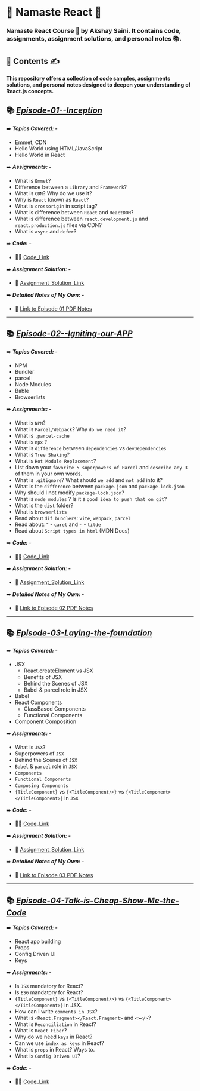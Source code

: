 # 🙏 **Namaste React** 🚀

 ### Namaste React Course 🚀 by Akshay Saini. It contains code, assignments, assignment solutions, and personal notes 📚.
 
 ##  📂 **Contents** ✍️
 
 **This repository offers a collection of code samples, assignments solutions, and personal notes designed to deepen your understanding of React.js concepts.**

## 📚 ***[Episode-01--Inception](./Episode-01--Inception)***

 ➡️  ***Topics Covered: -***
 - Emmet, CDN
 - Hello World using HTML/JavaScript
 - Hello World in React
   
➡️  ***Assignments: -***

- What is `Emmet`?
- Difference between a `Library` and `Framework`?
- What is `CDN`? Why do we use it?
- Why is `React` known as `React`?
- What is `crossorigin` in script tag?
- What is difference between `React` and `ReactDOM`?
- What is difference between `react.development.js` and `react.production.js` files via CDN?
- What is `async` and `defer`?

➡️ ***Code: -***
  - 👨‍💻 [Code_Link](./Episode-01--Inception/Coding)
    
➡️ ***Assignment Solution: -***
 - 📘 [Assignment_Solution_Link](./Episode-01--Inception/Theory/Episode-01-Theory.md)

➡️ ***Detailed Notes of My Own: -***
- 📘 [Link to Episode 01 PDF Notes](./Episode-01--Inception/Theory/Episode-01_Detailed_Notes_In_PDF/Namaste_React_Episode_1_Inception.pdf)
- ---

## 📚 ***[Episode-02--Igniting-our-APP](./Episode-02--Igniting-our-APP)***

 ➡️  ***Topics Covered: -***

 - NPM
 - Bundler
 - parcel
 - Node Modules
 - Bable
 - Browserlists

➡️  ***Assignments: -***

- What is `NPM`?
- What is `Parcel/Webpack`? Why `do we need it`?
- What is `.parcel-cache`
- What is `npx` ?
- What is `difference` between `dependencies` vs `devDependencies`
- What is `Tree Shaking`?
- What is `Hot Module Replacement`?
- List down your `favorite 5 superpowers of Parcel` and `describe any 3` of them in your
own words.
- What is `.gitignore`? What should `we add` and `not add` into it?
- What is the `difference` between `package.json` and `package-lock.json`
- Why should I not modify `package-lock.json`?
- What is `node_modules` ? Is it a `good idea to push that on git`?
- What is the `dist` folder?
- What is `browserlists`
- Read about `dif bundlers`: `vite`, `webpack`, `parcel`
- Read about: `^` - `caret` and `~` - `tilde`
- Read about `Script types in html` (MDN Docs)

➡️ ***Code: -***
  - 👨‍💻 [Code_Link](./Episode-02--Igniting-our-APP/Coding)

➡️ ***Assignment Solution: -***
 - 📘 [Assignment_Solution_Link](./Episode-02--Igniting-our-APP/Theory/Episode-02-Theory.md)

➡️ ***Detailed Notes of My Own: -***
- 📘 [Link to Episode 02 PDF Notes](./Episode-02--Igniting-our-APP/Theory/Episode-02_Detailed_Notes_In_PDF/Namaste_React_Episode_2_Igniting-our-APP.pdf)
- ---

## 📚 ***[Episode-03-Laying-the-foundation](./Episode-03-Laying-the-foundation)***

 ➡️  ***Topics Covered: -***
 
- JSX
   -  React.createElement vs JSX
   -  Benefits of JSX
   -  Behind the Scenes of JSX
   -  Babel & parcel role in JSX
- Babel
- React Components
   - ClassBased Components
   - Functional Components
- Component Composition

➡️  ***Assignments: -***

- What is `JSX`?
- Superpowers of `JSX`
- Behind the Scenes of `JSX`
- `Babel` & `parcel` role in `JSX`
- `Components`
- `Functional Components`
- `Composing Components`
- `{TitleComponent}` vs `{<TitleComponent/>}` vs `{<TitleComponent></TitleComponent>}` in `JSX`

➡️ ***Code: -***
  - 👨‍💻 [Code_Link](./Episode-03-Laying-the-foundation/Coding)


➡️ ***Assignment Solution: -***
 - 📘 [Assignment_Solution_Link](./Episode-03-Laying-the-foundation/Theory/Episode-03-Theory.md)

➡️ ***Detailed Notes of My Own: -***
- 📘 [Link to Episode 03 PDF Notes](./Episode-03-Laying-the-foundation/Theory/Episode-03_Detailed_Notes_In_PDF/Namaste_React_Episode_3_Laying_the_foundation_PDF.pdf)
- ---


## 📚 ***[Episode-04-Talk-is-Cheap-Show-Me-the-Code](./Episode-04-Talk-is-Cheap-Show-Me-the-Code)***

 ➡️  ***Topics Covered: -***
 
- React app building
- Props
- Config Driven UI
- Keys
  
➡️  ***Assignments: -***
- Is `JSX` mandatory for React?
- Is `ES6` mandatory for React?
- `{TitleComponent}` vs `{<TitleComponent/>}` vs `{<TitleComponent></TitleComponent>}` in JSX.
- How can I write `comments in JSX`?
- What is `<React.Fragment></React.Fragment>` and `<></>`?
- What is `Reconciliation` in React?
- What is `React Fiber`?
- Why do we need `keys` in React?
- Can we use `index as keys` in React?
- What is `props` in React? Ways to.
- What is `Config Driven UI`?

➡️ ***Code: -***
  - 👨‍💻 [Code_Link](./Episode-04-Talk-is-Cheap-Show-Me-the-Code/Coding)
